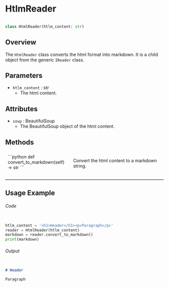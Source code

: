 # HtlmReader

```python

class HtmlReader(htlm_content: str)
```

## Overview

The `HtmlReader` class converts the html format into markdown. It is a child object from the generic `IReader` class.

## Parameters

- `htlm_content` : str
    - The html content.

## Attributes

- `soup` : BeautifulSoup
    - The BeautifulSoup object of the html content.


## Methods

<div style="display: flex; flex-direction: row; justify-content: space-between; magin-bottom: 10px">
    <div style="flex: 1; padding: 8px;">
        ```python
        def convert_to_markdown(self) -> str
        ```
    </div>
    <div style="flex: 2; padding: 20px; ">
        Convert the html content to a markdown string.
    </div>
</div>

<hr style="border: none; border-top: 1px solid #ccc; margin 20px 0;">

## Usage Example

###### Code

```python

htlm_content = '<h1>Header</h1><p>Paragraph</p>'
reader = HtmlReader(htlm_content)
markdown = reader.convert_to_markdown()
print(markdown)
```

###### Output

```markdown

# Header

Paragraph
```